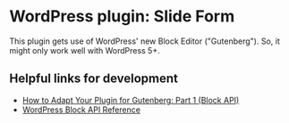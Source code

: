 # WordPress plugin: Slide Form

This plugin gets use of WordPress' new Block Editor ("Gutenberg").
So, it might only work well with WordPress 5+.

## Helpful links for development

* [How to Adapt Your Plugin for Gutenberg: Part 1 (Block API)](https://www.codeinwp.com/blog/adapt-your-plugin-for-gutenberg-block-api/)
* [WordPress Block API Reference](https://wordpress.org/gutenberg/handbook/designers-developers/developers/block-api/)